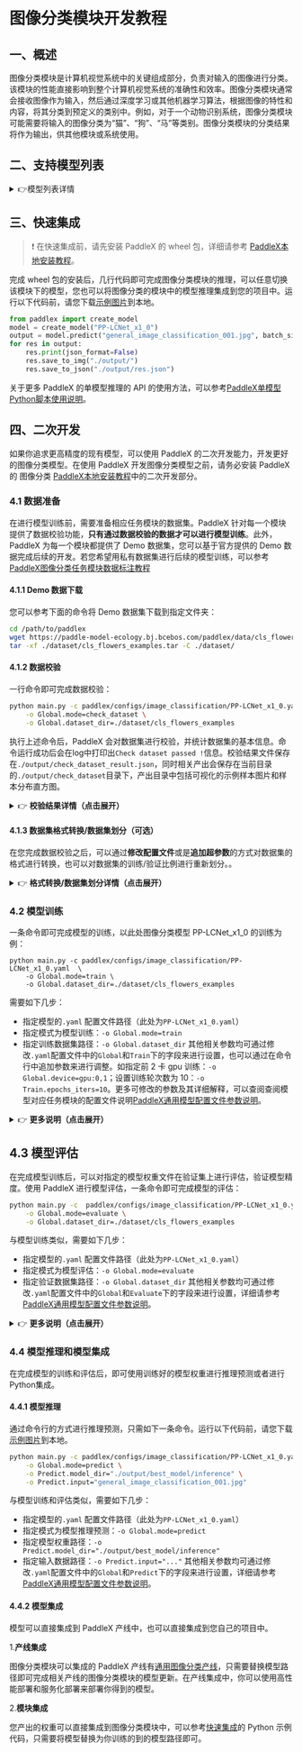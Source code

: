 # 图像分类模块开发教程

## 一、概述
图像分类模块是计算机视觉系统中的关键组成部分，负责对输入的图像进行分类。该模块的性能直接影响到整个计算机视觉系统的准确性和效率。图像分类模块通常会接收图像作为输入，然后通过深度学习或其他机器学习算法，根据图像的特性和内容，将其分类到预定义的类别中。例如，对于一个动物识别系统，图像分类模块可能需要将输入的图像分类为“猫”、“狗”、“马”等类别。图像分类模块的分类结果将作为输出，供其他模块或系统使用。

## 二、支持模型列表
<details>
   <summary> 👉模型列表详情</summary>

<table>
  <tr>
    <th>模型</th>
    <th>Top1 Acc(%)</th>
    <th>GPU推理耗时 (ms)</th>
    <th>CPU推理耗时</th>
    <th>模型存储大小 (M)</th>
    <th>介绍</th>
  </tr>
  <tr>
    <td>CLIP_vit_base_patch16_224</td>
    <td>85.36</td>
    <td>13.1957</td>
    <td>285.493</td>
    <td >306.5 M</td>
    <td rowspan="2">CLIP是一种基于视觉和语言相关联的图像分类模型，采用对比学习和预训练方法，实现无监督或弱监督的图像分类，尤其适用于大规模数据集。模型通过将图像和文本映射到同一表示空间，学习到通用特征，具有良好的泛化能力和解释性。其在较好的训练误差，在很多下游任务都有较好的表现。</td>
  </tr>
  <tr>
    <td>CLIP_vit_large_patch14_224</td>
    <td>88.1</td>
    <td>51.1284</td>
    <td>1131.28</td>
    <td>1.04 G</td>
  </tr>
  <tr>
    <td>ConvNeXt_base_224</td>
    <td>83.84</td>
    <td>12.8473</td>
    <td>1513.87</td>
    <td>313.9 M</td>
    <td rowspan="6">ConvNeXt系列模型是Meta在2022年提出的基于CNN架构的模型。该系列模型是在ResNet的基础上，通过借鉴SwinTransformer的优点设计，包括训练策略和网络结构的优化思路，从而改进的纯CNN架构网络，探索了卷积神经网络的性能上限。ConvNeXt系列模型具备卷积神经网络的诸多优点，包括推理效率高和易于迁移到下游任务等。</td>
  </tr>
  <tr>
    <td>ConvNeXt_base_384</td>
    <td>84.90</td>
    <td>31.7607</td>
    <td>3967.05</td>
    <td>313.9 M</td>
  </tr>
  <tr>
    <td>ConvNeXt_large_224</td>
    <td>84.26</td>
    <td>26.8103</td>
    <td>2463.56</td>
    <td>700.7 M</td>
  </tr>
  <tr>
    <td>ConvNeXt_large_384</td>
    <td>85.27</td>
    <td>66.4058</td>
    <td>6598.92</td>
    <td>700.7 M</td>
  </tr>
  <tr>
    <td>ConvNeXt_small</td>
    <td>83.13</td>
    <td>9.74075</td>
    <td>1127.6</td>
    <td>178.0 M</td>
  </tr>
  <tr>
    <td>ConvNeXt_tiny</td>
    <td>82.03</td>
    <td>5.48923</td>
    <td>672.559</td>
    <td>104.1 M</td>
  </tr>
  <tr>
    <td>FasterNet-L</td>
    <td>83.5</td>
    <td>23.4415</td>
    <td>-</td>
    <td>357.1 M</td>
    <td rowspan="6">FasterNet是一个旨在提高运行速度的神经网络，改进点主要如下：<br>
      1.重新审视了流行的运算符，发现低FLOPS主要来自于运算频繁的内存访问，特别是深度卷积；<br>
      2.提出了部分卷积(PConv)，通过减少冗余计算和内存访问来更高效地提取图像特征；<br>
      3.基于PConv推出了FasterNet系列模型，这是一种新的设计方案，在不影响模型任务性能的情况下，在各种设备上实现了显著更高的运行速度。</td>
  </tr>
  <tr>
    <td>FasterNet-M</td>
    <td>83.0</td>
    <td>21.8936</td>
    <td>-</td>
    <td>204.6 M</td>
  </tr>
  <tr>
    <td>FasterNet-S</td>
    <td>81.3</td>
    <td>13.0409</td>
    <td>-</td>
    <td>119.3 M</td>
  </tr>
  <tr>
    <td>FasterNet-T0</td>
    <td>71.9</td>
    <td>12.2432</td>
    <td>-</td>
    <td>15.1 M</td>
  </tr>
  <tr>
    <td>FasterNet-T1</td>
    <td>75.9</td>
    <td>11.3562</td>
    <td>-</td>
    <td>29.2 M</td>
  </tr>
  <tr>
    <td>FasterNet-T2</td>
    <td>79.1</td>
    <td>10.703</td>
    <td>-</td>
    <td>57.4 M</td>
  </tr>
  <tr>
    <td>MobileNetV1_x0_5</td>
    <td>63.5</td>
    <td>1.86754</td>
    <td>7.48297</td>
    <td>4.8 M</td>
    <td rowspan="4">MobileNetV1是Google于2017年发布的用于移动设备或嵌入式设备中的网络。该网络将传统的卷积操作拆解成深度可分离卷积，即Depthwise卷积和Pointwise卷积的组合。相比传统的卷积网络，该组合可以大大节省参数量和计算量。同时该网络可以用于图像分类等其他视觉任务中。</td>
  </tr>
  <tr>
    <td>MobileNetV1_x0_25</td>
    <td>51.4</td>
    <td>1.83478</td>
    <td>4.83674</td>
    <td>1.8 M</td>
  </tr>
  <tr>
    <td>MobileNetV1_x0_75</td>
    <td>68.8</td>
    <td>2.57903</td>
    <td>10.6343</td>
    <td>9.3 M</td>
  </tr>
  <tr>
    <td>MobileNetV1_x1_0</td>
    <td>71.0</td>
    <td>2.78781</td>
    <td>13.98</td>
    <td>15.2 M</td>
  </tr>
  <tr>
    <td>MobileNetV2_x0_5</td>
    <td>65.0</td>
    <td>4.94234</td>
    <td>11.1629</td>
    <td>7.1 M</td>
    <td rowspan="5">MobileNetV2是Google继MobileNetV1提出的一种轻量级网络。相比MobileNetV1，MobileNetV2提出了Linear bottlenecks与Inverted residual block作为网络基本结构，通过大量地堆叠这些基本模块，构成了MobileNetV2的网络结构。最后，在FLOPs只有MobileNetV1的一半的情况下取得了更高的分类精度。</td>
  </tr>
  <tr>
    <td>MobileNetV2_x0_25</td>
    <td>53.2</td>
    <td>4.50856</td>
    <td>9.40991</td>
    <td>5.5 M</td>
  </tr>
  <tr>
    <td>MobileNetV2_x1_0</td>
    <td>72.2</td>
    <td>6.12159</td>
    <td>16.0442</td>
    <td>12.6 M</td>
  </tr>
  <tr>
    <td>MobileNetV2_x1_5</td>
    <td>74.1</td>
    <td>6.28385</td>
    <td>22.5129</td>
    <td>25.0 M</td>
  </tr>
  <tr>
    <td>MobileNetV2_x2_0</td>
    <td>75.2</td>
    <td>6.12888</td>
    <td>30.8612</td>
    <td>41.2 M</td>
  </tr>
  <tr>
    <td>MobileNetV3_large_x0_5</td>
    <td>69.2</td>
    <td>6.31302</td>
    <td>14.5588</td>
    <td>9.6 M</td>
    <td rowspan="10">MobileNetV3是Google于2019年提出的一种基于NAS的轻量级网络。为了进一步提升效果，将relu和sigmoid激活函数分别替换为hard_swish与hard_sigmoid激活函数，同时引入了一些专门为减少网络计算量的改进策略。</td>
  </tr>
  <tr>
    <td>MobileNetV3_large_x0_35</td>
    <td>64.3</td>
    <td>5.76207</td>
    <td>13.9041</td>
    <td>7.5 M</td>
  </tr>
  <tr>
    <td>MobileNetV3_large_x0_75</td>
    <td>73.1</td>
    <td>8.41737</td>
    <td>16.9506</td>
    <td>14.0 M</td>
  </tr>
  <tr>
    <td>MobileNetV3_large_x1_0</td>
    <td>75.3</td>
    <td>8.64112</td>
    <td>19.1614</td>
    <td>19.5 M</td>
  </tr>
  <tr>
    <td>MobileNetV3_large_x1_25</td>
    <td>76.4</td>
    <td>8.73358</td>
    <td>22.1296</td>
    <td>26.5 M</td>
  </tr>
  <tr>
    <td>MobileNetV3_small_x0_5</td>
    <td>59.2</td>
    <td>5.16721</td>
    <td>11.2688</td>
    <td>6.8 M</td>
  </tr>
  <tr>
    <td>MobileNetV3_small_x0_35</td>
    <td>53.0</td>
    <td>5.22053</td>
    <td>11.0055</td>
    <td>6.0 M</td>
  </tr>
  <tr>
    <td>MobileNetV3_small_x0_75</td>
    <td>66.0</td>
    <td>5.39831</td>
    <td>12.8313</td>
    <td>8.5 M</td>
  </tr>
  <tr>
    <td>MobileNetV3_small_x1_0</td>
    <td>68.2</td>
    <td>6.00993</td>
    <td>12.9598</td>
    <td>10.5 M</td>
  </tr>
  <tr>
    <td>MobileNetV3_small_x1_25</td>
    <td>70.7</td>
    <td>6.9589</td>
    <td>14.3995</td>
    <td>13.0 M</td>
  </tr>
  <tr>
    <td>MobileNetV4_conv_large</td>
    <td>83.4</td>
    <td>12.5485</td>
    <td>51.6453</td>
    <td>125.2 M</td>
    <td rowspan="5">MobileNetV4是专为移动设备设计的高效架构。其核心在于引入了UIB（Universal Inverted Bottleneck）模块，这是一种统一且灵活的结构，融合了IB（Inverted Bottleneck）、ConvNeXt、FFN（Feed Forward Network）以及最新的ExtraDW（Extra Depthwise）模块。与UIB同时推出的还有Mobile MQA，这是种专为移动加速器定制的注意力块，可实现高达39%的显著加速。此外，MobileNetV4引入了一种新的神经架构搜索（Neural Architecture Search, NAS）方案，以提升搜索的有效性。</td>
  </tr>
  <tr>
    <td>MobileNetV4_conv_medium</td>
    <td>79.9</td>
    <td>9.65509</td>
    <td>26.6157</td>
    <td>37.6 M</td>
  </tr>
  <tr>
    <td>MobileNetV4_conv_small</td>
    <td>74.6</td>
    <td>5.24172</td>
    <td>11.0893</td>
    <td>14.7 M</td>
  </tr>
  <tr>
    <td>MobileNetV4_hybrid_large</td>
    <td>83.8</td>
    <td>20.0726</td>
    <td>213.769</td>
    <td>145.1 M</td>
  </tr>
  <tr>
    <td>MobileNetV4_hybrid_medium</td>
    <td>80.5</td>
    <td>19.7543</td>
    <td>62.2624</td>
    <td>42.9 M</td>
  </tr>
  <tr>
    <td>PP-HGNet_base</td>
    <td>85.0</td>
    <td>14.2969</td>
    <td>327.114</td>
    <td>249.4 M</td>
    <td rowspan="3">PP-HGNet（High Performance GPU Net）是百度飞桨视觉团队研发的适用于GPU平台的高性能骨干网络。该网络结合VOVNet的基础出使用了可学习的下采样层（LDS Layer），融合了ResNet_vd、PPHGNet等模型的优点。该模型在GPU平台上与其他SOTA模型在相同的速度下有着更高的精度。在同等速度下，该模型高于ResNet34-0模型3.8个百分点，高于ResNet50-0模型2.4个百分点，在使用相同的SLSD条款下，最终超越了ResNet50-D模型4.7个百分点。与此同时，在相同精度下，其推理速度也远超主流VisionTransformer的推理速度。</td>
  </tr>
  <tr>
    <td>PP-HGNet_small</td>
    <td>81.51</td>
    <td>5.50661</td>
    <td>119.041</td>
    <td>86.5 M</td>
  </tr>
  <tr>
    <td>PP-HGNet_tiny</td>
    <td>79.83</td>
    <td>5.22006</td>
    <td>69.396</td>
    <td>52.4 M</td>
  </tr>
  <tr>
    <td>PP-HGNetV2-B0</td>
    <td>77.77</td>
    <td>6.53694</td>
    <td>23.352</td>
    <td>21.4 M</td>
    <td rowspan="7">PP-HGNetV2（High Performance GPU Network V2）是百度飞桨视觉团队的PP-HGNet的下一代版本，其在PP-HGNet的基础上，做了进一步优化和改进，其在NVIDIA发布的“Accuracy-Latency Balance”做到了极致，精度大幅超越了其他同样推理速度的模型。在每种标签分类，考标场景中，都有较强的表现。</td>
  </tr>
  <tr>
    <td>PP-HGNetV2-B1</td>
    <td>79.18</td>
    <td>6.56034</td>
    <td>27.3099</td>
    <td>22.6 M</td>
  </tr>
  <tr>
    <td>PP-HGNetV2-B2</td>
    <td>81.74</td>
    <td>9.60494</td>
    <td>43.1219</td>
    <td>39.9 M</td>
  </tr>
  <tr>
    <td>PP-HGNetV2-B3</td>
    <td>82.98</td>
    <td>11.0042</td>
    <td>55.1367</td>
    <td>57.9 M</td>
  </tr>
  <tr>
    <td>PP-HGNetV2-B4</td>
    <td>83.57</td>
    <td>9.66407</td>
    <td>54.2462</td>
    <td>70.4 M</td>
  </tr>
  <tr>
    <td>PP-HGNetV2-B5</td>
    <td>84.75</td>
    <td>15.7091</td>
    <td>115.926</td>
    <td>140.8 M</td>
  </tr>
  <tr>
    <td>PP-HGNetV2-B6</td>
    <td>86.30</td>
    <td>21.226</td>
    <td>255.279</td>
    <td>268.4 M</td>
  </tr>
  <tr>
    <td>PP-LCNet_x0_5</td>
    <td>63.14</td>
    <td>3.67722</td>
    <td>6.66857</td>
    <td>6.7 M</td>
    <td rowspan="8">PP-LCNet是百度飞桨视觉团队自研的轻量级骨干网络，它能在不增加推理时间的前提下，进一步提升模型的性能，大幅超越其他轻量级SOTA模型。</td>
  </tr>
  <tr>
    <td>PP-LCNet_x0_25</td>
    <td>51.86</td>
    <td>2.65341</td>
    <td>5.81357</td>
    <td>5.5 M</td>
  </tr>
  <tr>
    <td>PP-LCNet_x0_35</td>
    <td>58.09</td>
    <td>2.7212</td>
    <td>6.28944</td>
    <td>5.9 M</td>
  </tr>
  <tr>
    <td>PP-LCNet_x0_75</td>
    <td>68.18</td>
    <td>3.91032</td>
    <td>8.06953</td>
    <td>8.4 M</td>
  </tr>
  <tr>
    <td>PP-LCNet_x1_0</td>
    <td>71.32</td>
    <td>3.84845</td>
    <td>9.23735</td>
    <td>10.5 M</td>
  </tr>
  <tr>
    <td>PP-LCNet_x1_5</td>
    <td>73.71</td>
    <td>3.97666</td>
    <td>12.3457</td>
    <td>16.0 M</td>
  </tr>
  <tr>
    <td>PP-LCNet_x2_0</td>
    <td>75.18</td>
    <td>4.07556</td>
    <td>16.2752</td>
    <td>23.2 M</td>
  </tr>
     <tr>
    <td>PP-LCNet_x2_5</td>
    <td>76.60</td>
    <td>4.06028</td>
    <td>21.5063</td>
    <td>32.1 M</td>
  </tr>
  <tr>

  <tr>
    <td>PP-LCNetV2_base</td>
    <td>77.05</td>
    <td>5.23428</td>
    <td>19.6005</td>
    <td>23.7 M</td>
    <td rowspan="3">PP-LCNetV2 图像分类模型是百度飞桨视觉团队自研的 PP-LCNet 的下一代版本，其在 PP-LCNet 的基础上，做了进一步优化和改进，主要使用重参数化策略组合了不同大小卷积核的深度卷积，并优化了点卷积、Shortcut等。在不使用额外数据的前提下，PPLCNetV2_base 模型在图像分类 ImageNet 数据集上能够取得超过 77% 的 Top1 Acc，同时在 Intel CPU 平台的推理时间在 4.4 ms 以下</td>
  </tr>
  <tr>
    <td>PP-LCNetV2_large </td>
    <td>78.51</td>
    <td>6.78335</td>
    <td>30.4378</td>
    <td>37.3 M</td>
  </tr>
  <tr>
    <td>PP-LCNetV2_small</td>
    <td>73.97</td>
    <td>3.89762</td>
    <td>13.0273</td>
    <td>14.6 M</td>
  </tr>
<tr>
<tr>
    <td>ResNet18_vd</td>
    <td>72.3</td>
    <td>3.53048</td>
    <td>31.3014</td>
    <td>41.5 M</td>
    <td rowspan="11">ResNet 系列模型是在 2015 年提出的，一举在 ILSVRC2015 比赛中取得冠军，top5 错误率为 3.57%。该网络创新性的提出了残差结构，通过堆叠多个残差结构从而构建了 ResNet 网络。实验表明使用残差块可以有效地提升收敛速度和精度。</td>
  </tr>
  <tr>
    <td>ResNet18 </td>
    <td>71.0</td>
    <td>2.4868</td>
    <td>27.4601</td>
    <td>41.5 M</td>
  </tr>
  <tr>
    <td>ResNet34_vd</td>
    <td>76.0</td>
    <td>5.60675</td>
    <td>56.0653</td>
    <td>77.3 M</td>
  </tr>
    <tr>
    <td>ResNet34</td>
    <td>74.6</td>
    <td>4.16902</td>
    <td>51.925</td>
    <td>77.3 M</td>
  </tr>
  <tr>
    <td>ResNet50_vd</td>
    <td>79.1</td>
    <td>10.1885</td>
    <td>68.446</td>
    <td>90.8 M</td>
  </tr>
    <tr>
    <td>ResNet50</td>
    <td>76.5</td>
    <td>9.62383</td>
    <td>64.8135</td>
    <td>90.8 M</td>
  </tr>
     <tr>
    <td>ResNet101_vd</td>
    <td>80.2</td>
    <td>20.0563</td>
    <td>124.85</td>
    <td>158.4 M</td>
  </tr>
     <tr>
    <td>ResNet101</td>
    <td>77.6</td>
    <td>19.2297</td>
    <td>121.006</td>
    <td>158.4 M</td>
  </tr>
  <tr>
    <td>ResNet152_vd</td>
    <td>80.6</td>
    <td>29.6439</td>
    <td>181.678</td>
    <td>214.3 M</td>
  </tr>
    <tr>
    <td>ResNet152</td>
    <td>78.3</td>
    <td>30.0461</td>
    <td>177.707</td>
    <td>214.2 M</td>
  </tr>
     <tr>
    <td>ResNet200_vd</td>
    <td>80.9</td>
    <td>39.1628</td>
    <td>235.185</td>
    <td>266.0 M</td>
  </tr>
<tr>
  <tr>
    <td>StarNet-S1</td>
    <td>73.6</td>
    <td>9.895</td>
    <td>23.0465</td>
    <td>11.2 M</td>
    <td rowspan="4">StarNet 聚焦于研究网络设计中“星操作”（即元素级乘法）的未开发潜力。揭示星操作能够将输入映射到高维、非线性特征空间的能力，这一过程类似于核技巧，但无需扩大网络规模。因此进一步提出了 StarNet，一个简单而强大的原型网络，该网络在紧凑的网络结构和有限的计算资源下，展现出了卓越的性能和低延迟。</td>
  </tr>
  <tr>
    <td>StarNet-S2 </td>
    <td>74.8</td>
    <td>7.91279</td>
    <td>21.9571</td>
    <td>14.3 M</td>
  </tr>
  <tr>
    <td>StarNet-S3</td>
    <td>77.0</td>
    <td>10.7531</td>
    <td>30.7656</td>
    <td>22.2 M</td>
  </tr>
    <tr>
    <td>StarNet-S4</td>
    <td>79.0</td>
    <td>15.2868</td>
    <td>43.2497</td>
    <td>28.9 M</td>
  </tr>
<tr>
  <tr>
    <td>SwinTransformer_base_patch4_window7_224</td>
    <td>83.37</td>
    <td>16.9848</td>
    <td>383.83</td>
    <td>310.5 M</td>
    <td rowspan="6">SwinTransformer 是一种新的视觉 Transformer 网络，可以用作计算机视觉领域的通用骨干网路。SwinTransformer 由移动窗口（shifted windows）表示的层次 Transformer 结构组成。移动窗口将自注意计算限制在非重叠的局部窗口上，同时允许跨窗口连接，从而提高了网络性能。</td>
  </tr>
  <tr>
    <td>SwinTransformer_base_patch4_window12_384</td>
    <td>84.17</td>
    <td>37.2855</td>
    <td>1178.63</td>
    <td>311.4 M</td>
  </tr>
  <tr>
    <td>SwinTransformer_large_patch4_window7_224</td>
    <td>86.19</td>
    <td>27.5498</td>
    <td>689.729</td>
    <td>694.8 M</td>
  </tr>
    <tr>
    <td>SwinTransformer_large_patch4_window12_384</td>
    <td>87.06</td>
    <td>74.1768</td>
    <td>2105.22</td>
    <td>696.1 M</td>
  </tr>
     <tr>
    <td>SwinTransformer_small_patch4_window7_224</td>
    <td>83.21</td>
    <td>16.3982</td>
    <td>285.56</td>
    <td>175.6 M</td>
  </tr>
       <tr>
    <td>SwinTransformer_tiny_patch4_window7_224</td>
    <td>81.10</td>
    <td>8.54846</td>
    <td>156.306</td>
    <td>100.1 M</td>
  </tr>
<tr>
</table>


**注：以上精度指标为 [ImageNet-1k](https://www.image-net.org/index.php) 验证集 Top1 Acc。所有模型 GPU 推理耗时基于 NVIDIA Tesla T4 机器，精度类型为 FP32， CPU 推理速度基于 Intel(R) Xeon(R) Gold 5117 CPU @ 2.00GHz，线程数为8，精度类型为 FP32。**
</details>

## 三、快速集成
> ❗ 在快速集成前，请先安装 PaddleX 的 wheel 包，详细请参考 [PaddleX本地安装教程](../../../installation/installation.md)。

完成 wheel 包的安装后，几行代码即可完成图像分类模块的推理，可以任意切换该模块下的模型，您也可以将图像分类的模块中的模型推理集成到您的项目中。运行以下代码前，请您下载[示例图片](https://paddle-model-ecology.bj.bcebos.com/paddlex/imgs/demo_image/general_image_classification_001.jpg)到本地。

```python
from paddlex import create_model
model = create_model("PP-LCNet_x1_0")
output = model.predict("general_image_classification_001.jpg", batch_size=1)
for res in output:
    res.print(json_format=False)
    res.save_to_img("./output/")
    res.save_to_json("./output/res.json")
```
关于更多 PaddleX 的单模型推理的 API 的使用方法，可以参考[PaddleX单模型Python脚本使用说明](../../instructions/model_python_API.md)。

## 四、二次开发
如果你追求更高精度的现有模型，可以使用 PaddleX 的二次开发能力，开发更好的图像分类模型。在使用 PaddleX 开发图像分类模型之前，请务必安装 PaddleX 的 图像分类  [PaddleX本地安装教程](../../../installation/installation.md)中的二次开发部分。

### 4.1 数据准备
在进行模型训练前，需要准备相应任务模块的数据集。PaddleX 针对每一个模块提供了数据校验功能，**只有通过数据校验的数据才可以进行模型训练**。此外，PaddleX 为每一个模块都提供了 Demo 数据集，您可以基于官方提供的 Demo 数据完成后续的开发。若您希望用私有数据集进行后续的模型训练，可以参考[PaddleX图像分类任务模块数据标注教程](../../../data_annotations/cv_modules/image_classification.md)

#### 4.1.1 Demo 数据下载
您可以参考下面的命令将 Demo 数据集下载到指定文件夹：

```bash
cd /path/to/paddlex
wget https://paddle-model-ecology.bj.bcebos.com/paddlex/data/cls_flowers_examples.tar -P ./dataset
tar -xf ./dataset/cls_flowers_examples.tar -C ./dataset/
```
#### 4.1.2 数据校验
一行命令即可完成数据校验：

```bash
python main.py -c paddlex/configs/image_classification/PP-LCNet_x1_0.yaml \
    -o Global.mode=check_dataset \
    -o Global.dataset_dir=./dataset/cls_flowers_examples
```
执行上述命令后，PaddleX 会对数据集进行校验，并统计数据集的基本信息。命令运行成功后会在log中打印出`Check dataset passed !`信息。校验结果文件保存在`./output/check_dataset_result.json`，同时相关产出会保存在当前目录的`./output/check_dataset`目录下，产出目录中包括可视化的示例样本图片和样本分布直方图。

<details>
  <summary>👉 <b>校验结果详情（点击展开）</b></summary>
校验结果文件具体内容为：

```bash
{
  "done_flag": true,
  "check_pass": true,
  "attributes": {
    "label_file": "dataset/label.txt",
    "num_classes": 102,
    "train_samples": 1020,
    "train_sample_paths": [
      "check_dataset/demo_img/image_01904.jpg",
      "check_dataset/demo_img/image_06940.jpg"
    ],
    "val_samples": 1020,
    "val_sample_paths": [
      "check_dataset/demo_img/image_01937.jpg",
      "check_dataset/demo_img/image_06958.jpg"
    ]
  },
  "analysis": {
    "histogram": "check_dataset/histogram.png"
  },
  "dataset_path": "./dataset/cls_flowers_examples",
  "show_type": "image",
  "dataset_type": "ClsDataset"
}
```
上述校验结果中，check_pass 为 True 表示数据集格式符合要求，其他部分指标的说明如下：

* `attributes.num_classes`：该数据集类别数为 102；
* `attributes.train_samples`：该数据集训练集样本数量为 1020；
* `attributes.val_samples`：该数据集验证集样本数量为 1020；
* `attributes.train_sample_paths`：该数据集训练集样本可视化图片相对路径列表；
* `attributes.val_sample_paths`：该数据集验证集样本可视化图片相对路径列表；


另外，数据集校验还对数据集中所有类别的样本数量分布情况进行了分析，并绘制了分布直方图（histogram.png）： 

![](https://raw.githubusercontent.com/cuicheng01/PaddleX_doc_images/main/images/modules/image_classification/01.png)
</details>

#### 4.1.3 数据集格式转换/数据集划分（可选）
在您完成数据校验之后，可以通过**修改配置文件**或是**追加超参数**的方式对数据集的格式进行转换，也可以对数据集的训练/验证比例进行重新划分。。

<details>
  <summary>👉 <b>格式转换/数据集划分详情（点击展开）</b></summary>

**（1）数据集格式转换**

图像分类暂不支持数据转换。

**（2）数据集划分**

数据集划分的参数可以通过修改配置文件中 `CheckDataset` 下的字段进行设置，配置文件中部分参数的示例说明如下：

* `CheckDataset`:
  * `split`:
    * `enable`: 是否进行重新划分数据集，为 `True` 时进行数据集格式转换，默认为 `False`；
    * `train_percent`: 如果重新划分数据集，则需要设置训练集的百分比，类型为 0-100 之间的任意整数，需要保证和 `val_percent` 值加和为100；


例如，您想重新划分数据集为 训练集占比90%、验证集占比10%，则需将配置文件修改为：

```bash
......
CheckDataset:
  ......
  split:
    enable: True
    train_percent: 90
    val_percent: 10
  ......
```
随后执行命令：

```bash
python main.py -c paddlex/configs/image_classification/PP-LCNet_x1_0.yaml \
    -o Global.mode=check_dataset \
    -o Global.dataset_dir=./dataset/cls_flowers_examples
```
数据划分执行之后，原有标注文件会被在原路径下重命名为 `xxx.bak`。

以上参数同样支持通过追加命令行参数的方式进行设置：

```bash
python main.py -c paddlex/configs/image_classification/PP-LCNet_x1_0.yaml \
    -o Global.mode=check_dataset \
    -o Global.dataset_dir=./dataset/cls_flowers_examples \
    -o CheckDataset.split.enable=True \
    -o CheckDataset.split.train_percent=90 \
    -o CheckDataset.split.val_percent=10
```
</details>

### 4.2 模型训练
一条命令即可完成模型的训练，以此处图像分类模型 PP-LCNet_x1_0 的训练为例：

```
python main.py -c paddlex/configs/image_classification/PP-LCNet_x1_0.yaml  \
    -o Global.mode=train \
    -o Global.dataset_dir=./dataset/cls_flowers_examples
```
需要如下几步：

* 指定模型的`.yaml` 配置文件路径（此处为`PP-LCNet_x1_0.yaml`）
* 指定模式为模型训练：`-o Global.mode=train`
* 指定训练数据集路径：`-o Global.dataset_dir`
其他相关参数均可通过修改`.yaml`配置文件中的`Global`和`Train`下的字段来进行设置，也可以通过在命令行中追加参数来进行调整。如指定前 2 卡 gpu 训练：`-o Global.device=gpu:0,1`；设置训练轮次数为 10：`-o Train.epochs_iters=10`。更多可修改的参数及其详细解释，可以查阅查阅模型对应任务模块的配置文件说明[PaddleX通用模型配置文件参数说明](../../instructions/config_parameters_common.md)。

<details>
  <summary>👉 <b>更多说明（点击展开）</b></summary>

* 模型训练过程中，PaddleX 会自动保存模型权重文件，默认为`output`，如需指定保存路径，可通过配置文件中 `-o Global.output` 字段进行设置。
* PaddleX 对您屏蔽了动态图权重和静态图权重的概念。在模型训练的过程中，会同时产出动态图和静态图的权重，在模型推理时，默认选择静态图权重推理。
* 训练其他模型时，需要的指定相应的配置文件，模型和配置的文件的对应关系，可以查阅[PaddleX模型列表（CPU/GPU）](../../../support_list/models_list.md)。
在完成模型训练后，所有产出保存在指定的输出目录（默认为`./output/`）下，通常有以下产出：

* `train_result.json`：训练结果记录文件，记录了训练任务是否正常完成，以及产出的权重指标、相关文件路径等；
* `train.log`：训练日志文件，记录了训练过程中的模型指标变化、loss 变化等；
* `config.yaml`：训练配置文件，记录了本次训练的超参数的配置；
* `.pdparams`、`.pdema`、`.pdopt.pdstate`、`.pdiparams`、`.pdmodel`：模型权重相关文件，包括网络参数、优化器、EMA、静态图网络参数、静态图网络结构等；
</details>

## **4.3 模型评估**
在完成模型训练后，可以对指定的模型权重文件在验证集上进行评估，验证模型精度。使用 PaddleX 进行模型评估，一条命令即可完成模型的评估：

```bash
python main.py -c  paddlex/configs/image_classification/PP-LCNet_x1_0.yaml  \
    -o Global.mode=evaluate \
    -o Global.dataset_dir=./dataset/cls_flowers_examples
```
与模型训练类似，需要如下几步：

* 指定模型的`.yaml` 配置文件路径（此处为`PP-LCNet_x1_0.yaml`）
* 指定模式为模型评估：`-o Global.mode=evaluate`
* 指定验证数据集路径：`-o Global.dataset_dir`
其他相关参数均可通过修改`.yaml`配置文件中的`Global`和`Evaluate`下的字段来进行设置，详细请参考[PaddleX通用模型配置文件参数说明](../../instructions/config_parameters_common.md)。

<details>
  <summary>👉 <b>更多说明（点击展开）</b></summary>

在模型评估时，需要指定模型权重文件路径，每个配置文件中都内置了默认的权重保存路径，如需要改变，只需要通过追加命令行参数的形式进行设置即可，如`-o Evaluate.weight_path=./output/best_model/best_model.pdparams`。

在完成模型评估后，会产出`evaluate_result.json，其记录了`评估的结果，具体来说，记录了评估任务是否正常完成，以及模型的评估指标，包含 val.top1、val.top5；

</details>

### **4.4 模型推理和模型集成**

在完成模型的训练和评估后，即可使用训练好的模型权重进行推理预测或者进行Python集成。

#### 4.4.1 模型推理
通过命令行的方式进行推理预测，只需如下一条命令。运行以下代码前，请您下载[示例图片](https://paddle-model-ecology.bj.bcebos.com/paddlex/imgs/demo_image/general_image_classification_001.jpg)到本地。

```bash
python main.py -c paddlex/configs/image_classification/PP-LCNet_x1_0.yaml \
    -o Global.mode=predict \
    -o Predict.model_dir="./output/best_model/inference" \
    -o Predict.input="general_image_classification_001.jpg"
```
与模型训练和评估类似，需要如下几步：

* 指定模型的`.yaml` 配置文件路径（此处为`PP-LCNet_x1_0.yaml`）
* 指定模式为模型推理预测：`-o Global.mode=predict`
* 指定模型权重路径：`-o Predict.model_dir="./output/best_model/inference"`
* 指定输入数据路径：`-o Predict.input="..."`
其他相关参数均可通过修改`.yaml`配置文件中的`Global`和`Predict`下的字段来进行设置，详细请参考[PaddleX通用模型配置文件参数说明](../../instructions/config_parameters_common.md)。

#### 4.4.2 模型集成
模型可以直接集成到 PaddleX 产线中，也可以直接集成到您自己的项目中。

1.**产线集成**

图像分类模块可以集成的 PaddleX 产线有[通用图像分类产线](../../../pipeline_usage/tutorials/cv_pipelines/image_classification.md)，只需要替换模型路径即可完成相关产线的图像分类模块的模型更新。在产线集成中，你可以使用高性能部署和服务化部署来部署你得到的模型。

2.**模块集成**

您产出的权重可以直接集成到图像分类模块中，可以参考[快速集成](#三快速集成)的 Python 示例代码，只需要将模型替换为你训练的到的模型路径即可。

